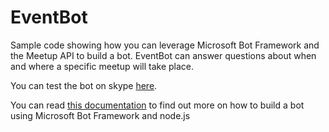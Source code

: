 # EventBot
Sample code showing how you can leverage Microsoft Bot Framework and the Meetup API to build a bot.
EventBot can answer questions about when and where a specific meetup will take place. 

You can test the bot on skype [here](https://join.skype.com/bot/a56e0de7-b017-4f1b-a284-6ffdb58e62c8).


You can read [this documentation](https://docs.botframework.com/en-us/node/builder/overview/#navtitle) to find out more on how to build a bot using Microsoft Bot Framework and node.js 
